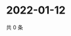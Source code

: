 # 2022-01-12

共 0 条

<!-- BEGIN WEIBO -->
<!-- 最后更新时间 Wed Jan 12 2022 03:01:25 GMT+0800 (China Standard Time) -->

<!-- END WEIBO -->
